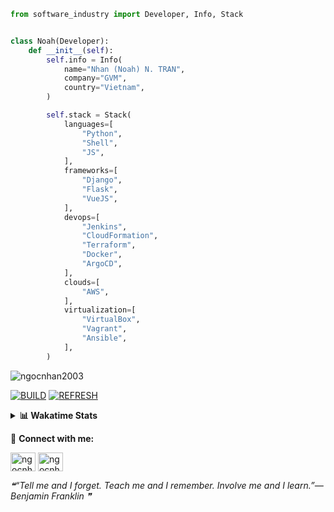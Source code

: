 ```python
from software_industry import Developer, Info, Stack


class Noah(Developer):
    def __init__(self):
        self.info = Info(
            name="Nhan (Noah) N. TRAN",
            company="GVM",
            country="Vietnam",
        )

        self.stack = Stack(
            languages=[
                "Python",
                "Shell",
                "JS",
            ],
            frameworks=[
                "Django",
                "Flask",
                "VueJS",
            ],
            devops=[
                "Jenkins",
                "CloudFormation",
                "Terraform",
                "Docker",
                "ArgoCD",
            ],
            clouds=[
                "AWS",
            ],
            virtualization=[
                "VirtualBox",
                "Vagrant",
                "Ansible",
            ],
        )
```
<img src="https://komarev.com/ghpvc/?username=ngocnhan2003&label=Profile%20views&color=0e75b6&style=flat" alt="ngocnhan2003" /> 

[![BUILD](https://github.com/ngocnhan2003/ngocnhan2003/actions/workflows/001_build.yml/badge.svg)](https://github.com/ngocnhan2003/ngocnhan2003/actions/workflows/001_build.yml)
[![REFRESH](https://github.com/ngocnhan2003/ngocnhan2003/actions/workflows/002_refresh.yml/badge.svg)](https://github.com/ngocnhan2003/ngocnhan2003/actions/workflows/002_refresh.yml)

<details> 
  <summary><b>📊 Wakatime Stats</b></summary>
  <br>
  
<!--START_SECTION:waka-->
![Code Time](http://img.shields.io/badge/Code%20Time-657%20hrs%2045%20mins-blue)

**I'm a Night 🦉** 

```text
🌞 Morning    44 commits     ████░░░░░░░░░░░░░░░░░░░░░   19.38% 
🌆 Daytime    55 commits     ██████░░░░░░░░░░░░░░░░░░░   24.23% 
🌃 Evening    66 commits     ███████░░░░░░░░░░░░░░░░░░   29.07% 
🌙 Night      62 commits     ██████░░░░░░░░░░░░░░░░░░░   27.31%

```
📅 **I'm Most Productive on Friday** 

```text
Monday       42 commits     ████░░░░░░░░░░░░░░░░░░░░░   18.5% 
Tuesday      28 commits     ███░░░░░░░░░░░░░░░░░░░░░░   12.33% 
Wednesday    24 commits     ██░░░░░░░░░░░░░░░░░░░░░░░   10.57% 
Thursday     5 commits      ░░░░░░░░░░░░░░░░░░░░░░░░░   2.2% 
Friday       61 commits     ██████░░░░░░░░░░░░░░░░░░░   26.87% 
Saturday     52 commits     █████░░░░░░░░░░░░░░░░░░░░   22.91% 
Sunday       15 commits     █░░░░░░░░░░░░░░░░░░░░░░░░   6.61%

```


📊 **This Week I Spent My Time On** 

```text
⌚︎ Time Zone: Asia/Ho_Chi_Minh

💬 Programming Languages: 
Go                       3 hrs 48 mins       ████████████░░░░░░░░░░░░░   51.32% 
YAML                     1 hr 17 mins        ████░░░░░░░░░░░░░░░░░░░░░   17.46% 
GraphQL                  22 mins             █░░░░░░░░░░░░░░░░░░░░░░░░   5.02% 
JavaScript               20 mins             █░░░░░░░░░░░░░░░░░░░░░░░░   4.6% 
Other                    20 mins             █░░░░░░░░░░░░░░░░░░░░░░░░   4.59%

🔥 Editors: 
GoLand                   6 hrs 18 mins       █████████████████████░░░░   85.06% 
VS Code                  1 hr 6 mins         ███░░░░░░░░░░░░░░░░░░░░░░   14.94%

💻 Operating System: 
Linux                    7 hrs 24 mins       █████████████████████████   100.0%

```

**I Mostly Code in Python** 

```text
Python                   14 repos            ███████████░░░░░░░░░░░░░░   43.75% 
JavaScript               6 repos             ████░░░░░░░░░░░░░░░░░░░░░   18.75% 
TypeScript               2 repos             █░░░░░░░░░░░░░░░░░░░░░░░░   6.25% 
Kotlin                   2 repos             █░░░░░░░░░░░░░░░░░░░░░░░░   6.25% 
Vue                      2 repos             █░░░░░░░░░░░░░░░░░░░░░░░░   6.25%

```



 Last Updated on 03/12/2022 04:33:54 UTC+7
<!--END_SECTION:waka-->
</details>

🔗 **Connect with me:**

<a href="https://linkedin.com/in/ngocnhan2003" target="blank"><img align="center" src="https://raw.githubusercontent.com/rahuldkjain/github-profile-readme-generator/master/src/images/icons/Social/linked-in-alt.svg" alt="ngocnhan2003" height="30" width="40" /></a>
<a href="https://instagram.com/ngocnhan2003" target="blank"><img align="center" src="https://raw.githubusercontent.com/rahuldkjain/github-profile-readme-generator/master/src/images/icons/Social/instagram.svg" alt="ngocnhan2003" height="30" width="40" /></a>


<!--STARTS_HERE_QUOTE_README-->
<i>❝“Tell me and I forget.  Teach me and I remember.  Involve me and I learn.”— Benjamin Franklin   ❞</i>
<!--ENDS_HERE_QUOTE_README-->
